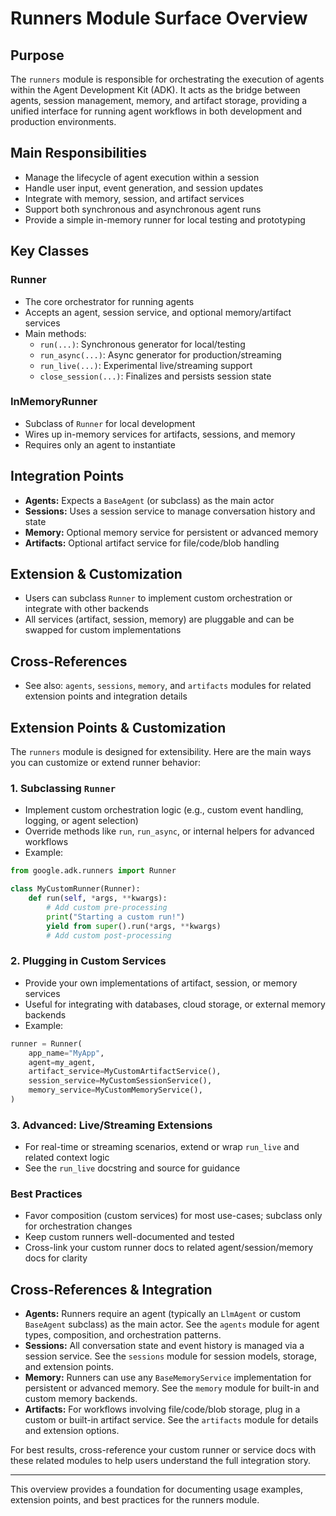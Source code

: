 # Runners Module Surface Overview

## Purpose

The `runners` module is responsible for orchestrating the execution of agents within the Agent Development Kit (ADK). It acts as the bridge between agents, session management, memory, and artifact storage, providing a unified interface for running agent workflows in both development and production environments.

## Main Responsibilities

- Manage the lifecycle of agent execution within a session
- Handle user input, event generation, and session updates
- Integrate with memory, session, and artifact services
- Support both synchronous and asynchronous agent runs
- Provide a simple in-memory runner for local testing and prototyping

## Key Classes

### Runner

- The core orchestrator for running agents
- Accepts an agent, session service, and optional memory/artifact services
- Main methods:
  - `run(...)`: Synchronous generator for local/testing
  - `run_async(...)`: Async generator for production/streaming
  - `run_live(...)`: Experimental live/streaming support
  - `close_session(...)`: Finalizes and persists session state

### InMemoryRunner

- Subclass of `Runner` for local development
- Wires up in-memory services for artifacts, sessions, and memory
- Requires only an agent to instantiate

## Integration Points

- **Agents:** Expects a `BaseAgent` (or subclass) as the main actor
- **Sessions:** Uses a session service to manage conversation history and state
- **Memory:** Optional memory service for persistent or advanced memory
- **Artifacts:** Optional artifact service for file/code/blob handling

## Extension & Customization

- Users can subclass `Runner` to implement custom orchestration or integrate with other backends
- All services (artifact, session, memory) are pluggable and can be swapped for custom implementations

## Cross-References

- See also: `agents`, `sessions`, `memory`, and `artifacts` modules for related extension points and integration details

## Extension Points & Customization

The `runners` module is designed for extensibility. Here are the main ways you can customize or extend runner behavior:

### 1. Subclassing `Runner`

- Implement custom orchestration logic (e.g., custom event handling, logging, or agent selection)
- Override methods like `run`, `run_async`, or internal helpers for advanced workflows
- Example:

```python
from google.adk.runners import Runner

class MyCustomRunner(Runner):
    def run(self, *args, **kwargs):
        # Add custom pre-processing
        print("Starting a custom run!")
        yield from super().run(*args, **kwargs)
        # Add custom post-processing
```

### 2. Plugging in Custom Services

- Provide your own implementations of artifact, session, or memory services
- Useful for integrating with databases, cloud storage, or external memory backends
- Example:

```python
runner = Runner(
    app_name="MyApp",
    agent=my_agent,
    artifact_service=MyCustomArtifactService(),
    session_service=MyCustomSessionService(),
    memory_service=MyCustomMemoryService(),
)
```

### 3. Advanced: Live/Streaming Extensions

- For real-time or streaming scenarios, extend or wrap `run_live` and related context logic
- See the `run_live` docstring and source for guidance

### Best Practices

- Favor composition (custom services) for most use-cases; subclass only for orchestration changes
- Keep custom runners well-documented and tested
- Cross-link your custom runner docs to related agent/session/memory docs for clarity

## Cross-References & Integration

- **Agents:** Runners require an agent (typically an `LlmAgent` or custom `BaseAgent` subclass) as the main actor. See the `agents` module for agent types, composition, and orchestration patterns.
- **Sessions:** All conversation state and event history is managed via a session service. See the `sessions` module for session models, storage, and extension points.
- **Memory:** Runners can use any `BaseMemoryService` implementation for persistent or advanced memory. See the `memory` module for built-in and custom memory backends.
- **Artifacts:** For workflows involving file/code/blob storage, plug in a custom or built-in artifact service. See the `artifacts` module for details and extension options.

For best results, cross-reference your custom runner or service docs with these related modules to help users understand the full integration story.

---

This overview provides a foundation for documenting usage examples, extension points, and best practices for the runners module.
